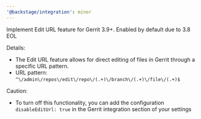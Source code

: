 ```yaml
---
'@backstage/integration': minor
---
```


Implement Edit URL feature for Gerrit 3.9+. Enabled by default due to 3.8 EOL

Details:

- The Edit URL feature allows for direct editing of files in Gerrit through a specific URL pattern.
- URL pattern: `^\/admin\/repos\/edit\/repo\/(.+)\/branch\/(.+)\/file\/(.+)$`

Caution:

- To turn off this functionality, you can add the configuration `disableEditUrl: true` in the Gerrit integration section of your settings
